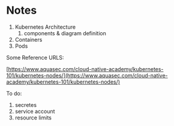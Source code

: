 # Notes



1. Kubernetes Architecture
   1. components & diagram definition
2. Containers
3. Pods

Some Reference URLS:

[https://www.aquasec.com/cloud-native-academy/kubernetes-101/kubernetes-nodes/](https://www.aquasec.com/cloud-native-academy/kubernetes-101/kubernetes-nodes/)

To do:

1. secretes
2. service account
3. resource limits
